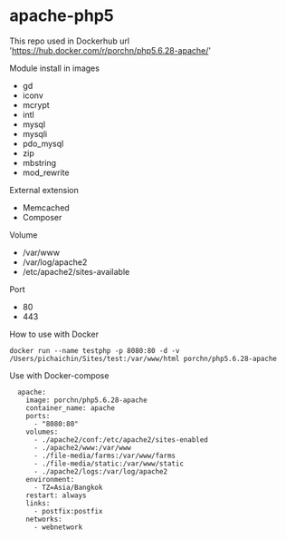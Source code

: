 # apache-php5

This repo used in Dockerhub url 'https://hub.docker.com/r/porchn/php5.6.28-apache/'


Module install in images
* gd
* iconv
* mcrypt
* intl
* mysql
* mysqli
* pdo_mysql
* zip
* mbstring
* mod_rewrite

External extension
* Memcached
* Composer

Volume
* /var/www
* /var/log/apache2
* /etc/apache2/sites-available

Port
* 80
* 443

How to use with Docker
```
docker run --name testphp -p 8080:80 -d -v /Users/pichaichin/Sites/test:/var/www/html porchn/php5.6.28-apache
```
Use with Docker-compose 
```
  apache:
    image: porchn/php5.6.28-apache
    container_name: apache
    ports:
      - "8080:80"
    volumes:
      - ./apache2/conf:/etc/apache2/sites-enabled
      - ./apache2/www:/var/www
      - ./file-media/farms:/var/www/farms
      - ./file-media/static:/var/www/static
      - ./apache2/logs:/var/log/apache2
    environment:
      - TZ=Asia/Bangkok
    restart: always
    links: 
      - postfix:postfix
    networks:
      - webnetwork
```